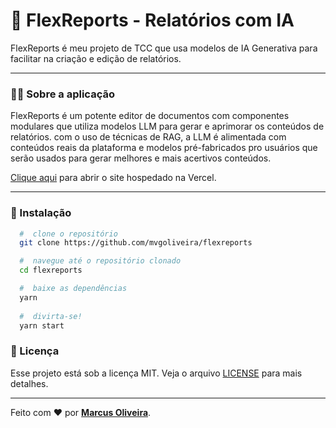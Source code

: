 # :memo: FlexReports - Relatórios com IA
FlexReports é meu projeto de TCC que usa modelos de IA Generativa para facilitar na criação e edição de relatórios.
 
 ---

### 	:man_technologist: Sobre a aplicação

FlexReports é um potente editor de documentos com componentes modulares que utiliza modelos LLM para gerar e aprimorar os conteúdos de relatórios. com o uso de técnicas de RAG, a LLM é alimentada com conteúdos reais da plataforma e modelos pré-fabricados pro usuários que serão usados para gerar melhores e mais acertivos conteúdos. 

[Clique aqui](https://moveit-mvgoliveira.vercel.app) para abrir o site hospedado na Vercel.

---

### 📁 Instalação

```bash
  #  clone o repositório
  git clone https://github.com/mvgoliveira/flexreports

  #  navegue até o repositório clonado
  cd flexreports

  #  baixe as dependências
  yarn
 
  #  divirta-se!
  yarn start
```



### **📝 Licença**

Esse projeto está sob a licença MIT. Veja o arquivo [LICENSE](https://github.com/mvgoliveira/nlw-04-reactjs/blob/main/LICENSE) para mais detalhes.


<hr>

Feito com :hearts: por **[Marcus Oliveira](https://www.linkedin.com/in/marcus-oliveira-3b92011a7/)**.
